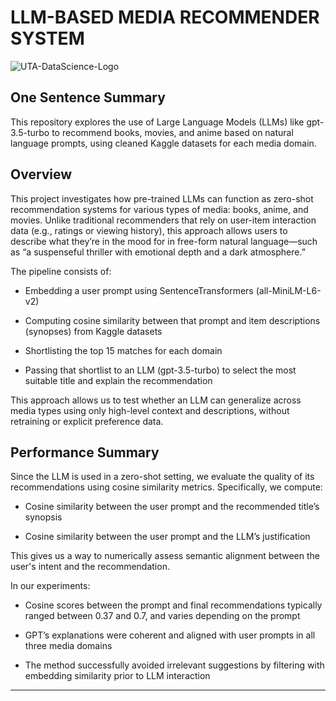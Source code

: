 # LLM-BASED MEDIA RECOMMENDER SYSTEM

![UTA-DataScience-Logo](https://github.com/user-attachments/assets/fec1b411-bda5-437a-9eb8-08a018eb84ae)

## **One Sentence Summary**
This repository explores the use of Large Language Models (LLMs) like gpt-3.5-turbo to recommend books, movies, and anime based on natural language prompts, using cleaned Kaggle datasets for each media domain.

## **Overview**
This project investigates how pre-trained LLMs can function as zero-shot recommendation systems for various types of media: books, anime, and movies. Unlike traditional recommenders that rely on user-item interaction data (e.g., ratings or viewing history), this approach allows users to describe what they’re in the mood for in free-form natural language—such as “a suspenseful thriller with emotional depth and a dark atmosphere.”

The pipeline consists of:

- Embedding a user prompt using SentenceTransformers (all-MiniLM-L6-v2)

- Computing cosine similarity between that prompt and item descriptions (synopses) from Kaggle datasets

- Shortlisting the top 15 matches for each domain

- Passing that shortlist to an LLM (gpt-3.5-turbo) to select the most suitable title and explain the recommendation

This approach allows us to test whether an LLM can generalize across media types using only high-level context and descriptions, without retraining or explicit preference data.

## **Performance Summary**
Since the LLM is used in a zero-shot setting, we evaluate the quality of its recommendations using cosine similarity metrics. Specifically, we compute:

- Cosine similarity between the user prompt and the recommended title’s synopsis

- Cosine similarity between the user prompt and the LLM’s justification

This gives us a way to numerically assess semantic alignment between the user's intent and the recommendation.

In our experiments:

- Cosine scores between the prompt and final recommendations typically ranged between 0.37 and 0.7, and varies depending on the prompt

- GPT’s explanations were coherent and aligned with user prompts in all three media domains

- The method successfully avoided irrelevant suggestions by filtering with embedding similarity prior to LLM interaction

---


